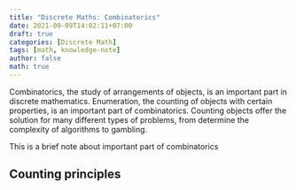 ```yaml
---
title: "Discrete Maths: Combinatorics"
date: 2021-09-09T14:02:11+07:00
draft: true
categories: [Discrete Math]
tags: [math, knowledge-note]
author: false
math: true
---
```


Combinatorics, the study of arrangements of objects, is an important part in discrete mathematics. Enumeration, the counting of objects with certain properties, is an important part of combinatorics. Counting objects offer the solution for many different types of problems, from determine the complexity of algorithms to gambling.

This is a brief note about important part of combinatorics

<!--more-->

## Counting principles
